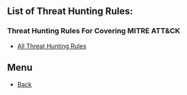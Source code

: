 ## List of Threat Hunting Rules:

### Threat Hunting Rules For Covering MITRE ATT&CK
- [All Threat Hunting Rules](https://threat-hunting.github.io/awesome_Threat-Hunting/Threat%20Hunting%20Rule%20Set/Rules%20for%20covering%20MITRE%20ATT&CK/)





## Menu 
- [Back](https://threat-hunting.github.io/awesome_Threat-Hunting/)
